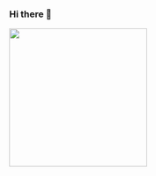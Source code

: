 ### Hi there 👋

<p align="left">
  <img width="250" src="https://78.media.tumblr.com/a71bc83661d3be8192c7d6cd62e2e966/tumblr_pa2knrX5Zz1xu0hh4o1_500.gif">
</p>


<!--
**m7julia/m7julia** is a ✨ _special_ ✨ repository because its `README.md` (this file) appears on your GitHub profile.

Here are some ideas to get you started:

- 🔭 I’m currently working on ...
- 🌱 I’m currently learning ...
- 👯 I’m looking to collaborate on ...
- 🤔 I’m looking for help with ...
- 💬 Ask me about ...
- 📫 How to reach me: ...
- 😄 Pronouns: ...
- ⚡ Fun fact: ...
-->

